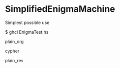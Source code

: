 # SimplifiedEnigmaMachine

Simplest possible use

$ ghci EnigmaTest.hs

plain_org

cypher

plain_rev
